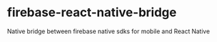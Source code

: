 # firebase-react-native-bridge
Native bridge between firebase native sdks for mobile and React Native
